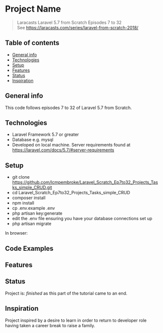 # Project Name
> Laracasts Laravel 5.7 from Scratch   Episodes 7 to 32  
See https://laracasts.com/series/laravel-from-scratch-2018/

## Table of contents
* [General info](#general-info)
* [Technologies](#technologies)
* [Setup](#setup)
* [Features](#features)
* [Status](#status)
* [Inspiration](#inspiration)

## General info
This code follows episodes 7 to 32 of Laravel 5.7 from Scratch.

## Technologies
* Laravel Framework 5.7 or greater
* Database e.g. mysql
* Developed on local machine. Server requirements found at https://laravel.com/docs/5.7/#server-requirements

## Setup
* git clone https://github.com/lcmpembroke/Laravel_Scratch_Ep7to32_Projects_Tasks_simple_CRUD.git
* cd Laravel_Scratch_Ep7to32_Projects_Tasks_simple_CRUD
* composer install
* npm install
* cp .env.example .env
* php artisan key:generate
* edit the .env file ensuring you have your database connections set up
* php artisan migrate

In browser:  


## Code Examples


## Features


## Status
Project is: _finished_ as this part of the tutorial came to an end.

## Inspiration
Project inspired by a desire to learn in order to return to developer role having taken a career break to raise a family.

